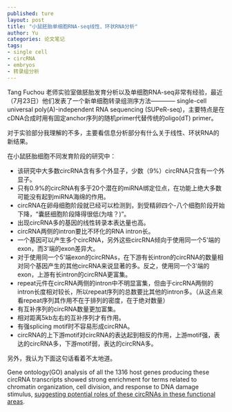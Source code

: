 ```yaml
---
published: ture
layout: post
title: "小鼠胚胎单细胞RNA-seq线性、环状RNA分析"
author: Yu
categories: 论文笔记
tags:
- single cell
- circRNA
- embryos
- 转录组分析
---
```


Tang Fuchou 老师实验室做胚胎发育分析以及单细胞RNA-seq非常有经验，最近（7月23日）他们发表了一个新单细胞转录组测序方法———— single-cell universal poly(A)-independent RNA sequencing (SUPeR-seq)，主要特点是在cDNA合成时用有固定anchor序列的随机primer代替传统的oligo(dT) primer。

对于实验部分我理解的不多，主要看信息分析部分有什么关于线性、环状RNA的新结果。

在小鼠胚胎细胞不同发育阶段的研究中：

- 该研究中大多数circRNA含有多个外显子，少数（9%）circRNA只含有一个外显子。
- 只有0.9%的circRNA有多于20个潜在的miRNA绑定位点，在功能上绝大多数可能没有起到miRNA海绵的作用。
- circRNA在卵母细胞阶段就已经可以检测到，到受精卵四个-八个细胞阶段开始下降，<q>囊胚细胞阶段降得很低(为啥？)</q>。
- 出现circRNA多的基因的线性转录本表达量也高。
- circRNA两侧的intron要比不环化的RNA intron长。
- 一个基因可以产生多个circRNA，另外这些circRNA倾向于使用同一个5'端的exon，而3'端的exon差异大。
- 对于使用同一个5'端exon的circRNAs，在下游有长intron的circRNA的数量相对同个基因产生的其他circRNA来说显著的多。反之，使用同一个3'端的exon，上游有长intron的circRNA更富集。
- repeat元件在circRNA两侧的intron中不明显富集，但由于circRNA两侧的intron长度相对较长，所以repeat序列的总数要比其他的intron多。（从这点来看repeat序列其作用不在于排列的密度，在于绝对数量）
- 有互补序列的circRNA数量更加富集。
- 相对距离5kb左右的互补序列才有作用。
- 有强splicing motif时不容易形成circRNA。
- circRNA的上下游motif对circRNA的表达起到相反的作用，上游motif强，表达的circRNA多，下游motif弱，表达的circRNA多。


另外，我认为下面这句话看着不太地道。

Gene ontology(GO) analysis of all the 1316 host genes producing these circRNA transcripts showed strong enrichment for terms related to chromatin organization, 
cell division, and response to DNA damage stimulus, <u>suggesting potential roles of these circRNAs in these functional areas</u>. 

